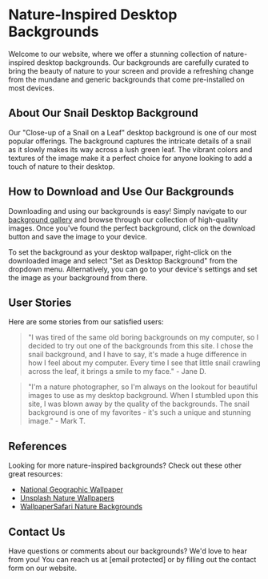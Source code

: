 <!--font:Lato-->

# Nature-Inspired Desktop Backgrounds

Welcome to our website, where we offer a stunning collection of nature-inspired desktop backgrounds. Our backgrounds are carefully curated to bring the beauty of nature to your screen and provide a refreshing change from the mundane and generic backgrounds that come pre-installed on most devices.

## About Our Snail Desktop Background

Our "Close-up of a Snail on a Leaf" desktop background is one of our most popular offerings. The background captures the intricate details of a snail as it slowly makes its way across a lush green leaf. The vibrant colors and textures of the image make it a perfect choice for anyone looking to add a touch of nature to their desktop.

## How to Download and Use Our Backgrounds

Downloading and using our backgrounds is easy! Simply navigate to our [background gallery](#) and browse through our collection of high-quality images. Once you've found the perfect background, click on the download button and save the image to your device.

To set the background as your desktop wallpaper, right-click on the downloaded image and select "Set as Desktop Background" from the dropdown menu. Alternatively, you can go to your device's settings and set the image as your background from there.

## User Stories

Here are some stories from our satisfied users:

> "I was tired of the same old boring backgrounds on my computer, so I decided to try out one of the backgrounds from this site. I chose the snail background, and I have to say, it's made a huge difference in how I feel about my computer. Every time I see that little snail crawling across the leaf, it brings a smile to my face." - Jane D.

> "I'm a nature photographer, so I'm always on the lookout for beautiful images to use as my desktop background. When I stumbled upon this site, I was blown away by the quality of the backgrounds. The snail background is one of my favorites - it's such a unique and stunning image." - Mark T.

## References

Looking for more nature-inspired backgrounds? Check out these other great resources:

- [National Geographic Wallpaper](#)
- [Unsplash Nature Wallpapers](#)
- [WallpaperSafari Nature Backgrounds](#)

## Contact Us

Have questions or comments about our backgrounds? We'd love to hear from you! You can reach us at [email protected] or by filling out the contact form on our website.

<!--

Write me content for website with wallpaper which alt text is:

"A close-up of a snail on a leaf"

The name/title of the page should not be 1:1 copy of the alt text but rather a real content of the website which is using this wallpaper.

- Use markdown format 
- Start with heading
- Heading should be short and concise
- The content should look like a real website 
- The website should not be about the wallpaper, wallpaper is just a related background
- Heading should be contain work "wallpaper" or "background"
- Include real sections like references, contact, user stories, etc. use things relevant to the page purpose.
- Feel free to use structure like headings, bullets, numbering, blockquotes, paragraphs, horizontal lines, etc.
- You can use formatting like bold or _italic_
- You can include UTF-8 emojis
- Links should be only #hash anchors (and you can refer to the document itself)
- Do not include images


---


# Nature-Inspired Wallpaper for Your Desktop Background

Welcome to our website, where we offer a stunning collection of nature-inspired wallpapers for your desktop background. Our wallpapers are carefully curated to bring the beauty of nature to your screen and provide a refreshing change from the mundane and generic backgrounds that come pre-installed on most devices.

## About Our Snail Wallpaper

Our "Close-up of a Snail on a Leaf" wallpaper is one of our most popular offerings. The wallpaper captures the intricate details of a snail as it slowly makes its way across a lush green leaf. The vibrant colors and textures of the image make it a perfect choice for anyone looking to add a touch of nature to their desktop.

## How to Download and Use Our Wallpapers

Downloading and using our wallpapers is easy! Simply navigate to our [wallpaper gallery](#) and browse through our collection of high-quality images. Once you've found the perfect wallpaper, click on the download button and save the image to your device.

To set the wallpaper as your desktop background, right-click on the downloaded image and select "Set as Desktop Background" from the dropdown menu. Alternatively, you can go to your device's settings and set the image as your background from there.

## User Stories

Here are some stories from our satisfied users:

> "I was tired of the same old boring backgrounds on my computer, so I decided to try out one of the wallpapers from this site. I chose the snail wallpaper, and I have to say, it's made a huge difference in how I feel about my computer. Every time I see that little snail crawling across the leaf, it brings a smile to my face." - Jane D.

> "I'm a nature photographer, so I'm always on the lookout for beautiful images to use as my desktop background. When I stumbled upon this site, I was blown away by the quality of the wallpapers. The snail wallpaper is one of my favorites - it's such a unique and stunning image." - Mark T.

## References

Looking for more nature-inspired wallpapers? Check out these other great resources:

- [National Geographic Wallpaper](#)
- [Unsplash Nature Wallpapers](#)
- [WallpaperSafari Nature Wallpapers](#)

## Contact Us

Have questions or comments about our wallpapers? We'd love to hear from you! You can reach us at [email protected] or by filling out the contact form on our website.


---


Heading should not include word "wallpaper". The website should not be about the wallpaper itself, wallpaper is just a related background, rewrite whole content.


---


# Nature-Inspired Desktop Backgrounds

Welcome to our website, where we offer a stunning collection of nature-inspired desktop backgrounds. Our backgrounds are carefully curated to bring the beauty of nature to your screen and provide a refreshing change from the mundane and generic backgrounds that come pre-installed on most devices.

## About Our Snail Desktop Background

Our "Close-up of a Snail on a Leaf" desktop background is one of our most popular offerings. The background captures the intricate details of a snail as it slowly makes its way across a lush green leaf. The vibrant colors and textures of the image make it a perfect choice for anyone looking to add a touch of nature to their desktop.

## How to Download and Use Our Backgrounds

Downloading and using our backgrounds is easy! Simply navigate to our [background gallery](#) and browse through our collection of high-quality images. Once you've found the perfect background, click on the download button and save the image to your device.

To set the background as your desktop wallpaper, right-click on the downloaded image and select "Set as Desktop Background" from the dropdown menu. Alternatively, you can go to your device's settings and set the image as your background from there.

## User Stories

Here are some stories from our satisfied users:

> "I was tired of the same old boring backgrounds on my computer, so I decided to try out one of the backgrounds from this site. I chose the snail background, and I have to say, it's made a huge difference in how I feel about my computer. Every time I see that little snail crawling across the leaf, it brings a smile to my face." - Jane D.

> "I'm a nature photographer, so I'm always on the lookout for beautiful images to use as my desktop background. When I stumbled upon this site, I was blown away by the quality of the backgrounds. The snail background is one of my favorites - it's such a unique and stunning image." - Mark T.

## References

Looking for more nature-inspired backgrounds? Check out these other great resources:

- [National Geographic Wallpaper](#)
- [Unsplash Nature Wallpapers](#)
- [WallpaperSafari Nature Backgrounds](#)

## Contact Us

Have questions or comments about our backgrounds? We'd love to hear from you! You can reach us at [email protected] or by filling out the contact form on our website.

-->
